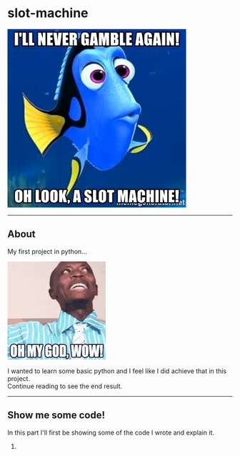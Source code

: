 # slot-machine

![img.png](images/meme.png)

---

## About

My first project in python...

![img.png](images/wowmeme.png)

I wanted to learn some basic python and I feel like I did achieve that in this project.  
Continue reading to see the end result.

---

## Show me some code!

In this part I'll first be showing some of the code I wrote and explain it.

1. 
````

````